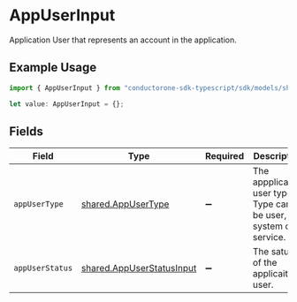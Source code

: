 # AppUserInput

Application User that represents an account in the application.

## Example Usage

```typescript
import { AppUserInput } from "conductorone-sdk-typescript/sdk/models/shared";

let value: AppUserInput = {};
```

## Fields

| Field                                                                         | Type                                                                          | Required                                                                      | Description                                                                   |
| ----------------------------------------------------------------------------- | ----------------------------------------------------------------------------- | ----------------------------------------------------------------------------- | ----------------------------------------------------------------------------- |
| `appUserType`                                                                 | [shared.AppUserType](../../../sdk/models/shared/appusertype.md)               | :heavy_minus_sign:                                                            | The appplication user type. Type can be user, system or service.              |
| `appUserStatus`                                                               | [shared.AppUserStatusInput](../../../sdk/models/shared/appuserstatusinput.md) | :heavy_minus_sign:                                                            | The satus of the applicaiton user.                                            |